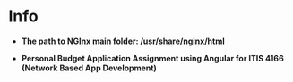 # Info

- **The path to NGInx main folder:
/usr/share/nginx/html**


- **Personal Budget Application Assignment using Angular for ITIS 4166 (Network Based App Development)**
